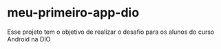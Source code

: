 # meu-primeiro-app-dio
Esse projeto tem o objetivo de realizar o desafio para os alunos do curso Android na DIO
